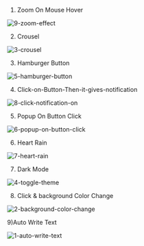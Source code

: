 1) Zoom On Mouse Hover

![9-zoom-effect](https://user-images.githubusercontent.com/48328091/107971956-f2ab6200-6fd4-11eb-9163-40ec2d34f83a.JPG)

2) Crousel 

![3-crousel](https://user-images.githubusercontent.com/48328091/107972015-0c4ca980-6fd5-11eb-96c8-393578608ad7.JPG)

3) Hamburger Button

![5-hamburger-button](https://user-images.githubusercontent.com/48328091/107972095-29817800-6fd5-11eb-8f7f-8659db068c96.JPG)

4) Click-on-Button-Then-it-gives-notification

![8-click-notification-on](https://user-images.githubusercontent.com/48328091/107972203-50d84500-6fd5-11eb-9ceb-02f465d5a05f.JPG)

5) Popup On Button Click

![6-popup-on-button-click](https://user-images.githubusercontent.com/48328091/107972311-79f8d580-6fd5-11eb-8643-d48e57d43579.JPG)

6) Heart Rain

![7-heart-rain](https://user-images.githubusercontent.com/48328091/107972365-8da43c00-6fd5-11eb-84cb-606016a1b55e.JPG)

7) Dark Mode

![4-toggle-theme](https://user-images.githubusercontent.com/48328091/107972432-a57bc000-6fd5-11eb-8e18-88dcaff4a7fc.JPG)

8) Click & background Color Change

![2-background-color-change](https://user-images.githubusercontent.com/48328091/107972483-bb898080-6fd5-11eb-86e9-32d872c61b7f.JPG)

9)Auto Write Text

![1-auto-write-text](https://user-images.githubusercontent.com/48328091/107972533-ccd28d00-6fd5-11eb-9bad-7b2977dafb3c.JPG)
